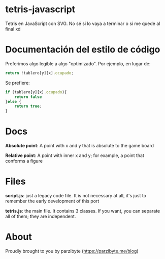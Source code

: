 # tetris-javascript
 Tetris en JavaScript con SVG. No sé si lo vaya a terminar o si me quede al final xd
 

# Documentación del estilo de código
Preferimos algo legible a algo "optimizado". Por ejemplo, en lugar de:
```javascript
return !tablero[y][x].ocupado;
```
Se prefiere:
```javascript
if (tablero[y][x].ocupado){
    return false
}else {
    return true;
}
```

# Docs

**Absolute point**: A point with x and y that is absolute to the game board

**Relative point**: A point with inner x and y; for example, a point that conforms a figure

# Files
**script.js**: just a legacy code file. It is not necessary at all,
it's just to remember the early development of this port

**tetris.js**: the main file. It contains 3 classes. If you want, you
can separate all of them; they are independent.

# About
Proudly brought to you by parzibyte (https://parzibyte.me/blog)